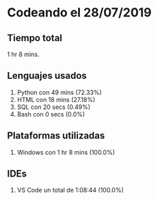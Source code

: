 # Codeando el 28/07/2019

## Tiempo total
1 hr 8 mins.

## Lenguajes usados
1. Python con 49 mins (72.33%)
1. HTML con 18 mins (27.18%)
1. SQL con 20 secs (0.49%)
1. Bash con 0 secs (0.0%)

## Plataformas utilizadas
1. Windows con 1 hr 8 mins (100.0%)

## IDEs
1. VS Code un total de 1:08:44 (100.0%)
